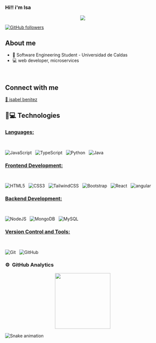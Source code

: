 ### Hi!! i'm Isa 
<div align="center">
    <img  src="https://i.pinimg.com/736x/8f/03/4f/8f034f2925d24a521a6f98afa9cf3aef.jpg">
</div>


[![GitHub followers](https://img.shields.io/github/followers/1luk0?style=social)](https://github.com/1luk0)

## About me
- 📓 Software Engineering Student - Universidad de Caldas 
- 💻 web developer, microservices
<br>

## Connect with me 
<a  href="https://mail.google.com/mail/?view=cm&fs=1&to=isabedu03@gmail.com">📧 isabel benitez  </a>
<br>

## 🚀💻 Technologies 

### <u> Languages: </u>
<br>


![JavaScript](https://img.shields.io/badge/javascript-%23323330.svg?style=for-the-badge&logo=javascript&logoColor=%23F7DF1E)
&nbsp;
![TypeScript](https://img.shields.io/badge/typescript-%23007ACC.svg?style=for-the-badge&logo=typescript&logoColor=white)
&nbsp;
![Python](https://img.shields.io/badge/python-3670A0?style=for-the-badge&logo=python&logoColor=ffdd54)
</span>
&nbsp;
![Java](https://img.shields.io/badge/java-%23ED6B00.svg?style=for-the-badge&logo=openjdk&logoColor=white)
&nbsp;
<br>

### <u> Frontend Development: </u>
<br>

![HTML5](https://img.shields.io/badge/html5-%23E30F26.svg?style=for-the-badge&logo=html5&logoColor=white)
&nbsp;
![CSS3](https://img.shields.io/badge/css3-%231572B6.svg?style=for-the-badge&logo=css3&logoColor=white)
&nbsp;
![TailwindCSS](https://img.shields.io/badge/tailwindcss-%2338B2AC.svg?style=for-the-badge&logo=tailwind-css&logoColor=white)
&nbsp;
![Bootstrap](https://img.shields.io/badge/bootstrap-%238511FA.svg?style=for-the-badge&logo=bootstrap&logoColor=white)
&nbsp;
![React](https://img.shields.io/badge/react-%2320232a.svg?style=for-the-badge&logo=react&logoColor=%2361DAFB)
&nbsp;
![angular](https://img.shields.io/badge/angular-%23E20F30.svg?style=for-the-badge&logo=angular&logoColor=white)
&nbsp;

### <u> Backend Development: </u>
<br>

![NodeJS](https://img.shields.io/badge/node.js-6DA55F?style=for-the-badge&logo=node.js&logoColor=white)
&nbsp;
![MongoDB](https://img.shields.io/badge/MongoDB-%234ea94b.svg?style=for-the-badge&logo=mongodb&logoColor=white)
&nbsp;
![MySQL](https://img.shields.io/badge/mysql-4479A1.svg?style=for-the-badge&logo=mysql&logoColor=white)
&nbsp;
<br>

### <u> Version Control and Tools: </u>
<br>

![Git](https://img.shields.io/badge/git-%23F05033.svg?style=for-the-badge&logo=git&logoColor=white)
&nbsp;
![GitHub](https://img.shields.io/badge/github-%23121011.svg?style=for-the-badge&logo=github&logoColor=white)
&nbsp;
<br>

### ⚙️ &nbsp;GitHub Analytics

<p align="center">
<a href="https://github.com/1luk0">
  <img height="180em" src="https://github-readme-stats-eight-theta.vercel.app/api?username=1luk0&show_icons=true&theme=algolia&include_all_commits=true&count_private=true"/>
  <!-- <img height="180em" src="https://github-readme-stats-eight-theta.vercel.app/api/top-langs/?username=1luk0&layout=compact&langs_count=8&theme=algolia"/> -->
</a>
</p>

<img src="https://raw.githubusercontent.com/1luk0/1luk0/output/snake.svg" alt="Snake animation" />


